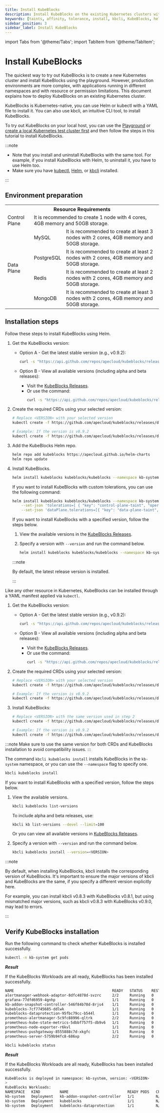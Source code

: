 ```yaml
---
title: Install KubeBlocks
description: Install KubeBlocks on the existing Kubernetes clusters with Helm
keywords: [taints, affinity, tolerance, install, kbcli, KubeBlocks, helm]
sidebar_position: 3
sidebar_label: Install KubeBlocks
---
```


import Tabs from '@theme/Tabs';
import TabItem from '@theme/TabItem';

# Install KubeBlocks

The quickest way to try out KubeBlocks is to create a new Kubernetes cluster and install KubeBlocks using the playground. However, production environments are more complex, with applications running in different namespaces and with resource or permission limitations. This document explains how to deploy KubeBlocks on an existing Kubernetes cluster.

KubeBlocks is Kubernetes-native, you can use Helm or kubectl with a YAML file to install it. You can also use kbcli, an intuitive CLI tool, to install KubeBlocks.

To try out KubeBlocks on your local host, you can use the [Playground](./../try-out-on-playground/try-kubeblocks-on-your-laptop.md) or [create a local Kubernetes test cluster first](./prepare-a-local-k8s-cluster/prepare-a-local-k8s-cluster.md) and then follow the steps in this tutorial to install KubeBlocks.

:::note

- Note that you install and uninstall KubeBlocks with the same tool. For example, if you install KubeBlocks with Helm, to uninstall it, you have to use Helm too.
- Make sure you have [kubectl](https://kubernetes.io/docs/tasks/tools/), [Helm](https://helm.sh/docs/intro/install/), or [kbcli](./install-kbcli.md) installed.

:::

## Environment preparation

<table>
	<tr>
	    <th colspan="3">Resource Requirements</th>
	</tr >
	<tr>
	    <td >Control Plane</td>
	    <td colspan="2">It is recommended to create 1 node with 4 cores, 4GB memory and 50GB storage. </td>
	</tr >
	<tr >
	    <td rowspan="4">Data Plane</td>
	    <td> MySQL </td>
	    <td>It is recommended to create at least 3 nodes with 2 cores, 4GB memory and 50GB storage. </td>
	</tr>
	<tr>
	    <td> PostgreSQL </td>
        <td>It is recommended to create at least 2 nodes with 2 cores, 4GB memory and 50GB storage.  </td>
	</tr>
	<tr>
	    <td> Redis </td>
        <td>It is recommended to create at least 2 nodes with 2 cores, 4GB memory and 50GB storage. </td>
	</tr>
	<tr>
	    <td> MongoDB </td>
	    <td>It is recommended to create at least 3 nodes with 2 cores, 4GB memory and 50GB storage. </td>
	</tr>
</table>

## Installation steps

<Tabs>

<TabItem value="Helm" label="Install with Helm" default>

Follow these steps to install KubeBlocks using Helm.

1. Get the KubeBlocks version:

   * Option A - Get the latest stable version (e.g., v0.9.2):
   
      ```bash
      curl -s "https://api.github.com/repos/apecloud/kubeblocks/releases?per_page=100&page=1" | jq -r '.[] | select(.prerelease == false) | .tag_name' | sort -V -r | head -n 1
      ```
        
   * Option B - View all available versions (including alpha and beta releases):
      * Visit the [KubeBlocks Releases](https://github.com/apecloud/kubeblocks/releases).
      * Or use the command:
        ```bash
        curl -s "https://api.github.com/repos/apecloud/kubeblocks/releases?per_page=100&page=1" | jq -r '.[].tag_name' | sort -V -r
        ```

2. Create the required CRDs using your selected version:

   ```bash
   # Replace <VERSION> with your selected version
   kubectl create -f https://github.com/apecloud/kubeblocks/releases/download/<VERSION>/kubeblocks_crds.yaml
   
   # Example: If the version is v0.9.2
   kubectl create -f https://github.com/apecloud/kubeblocks/releases/download/v0.9.2/kubeblocks_crds.yaml
   ```

3. Add the KubeBlocks Helm repo.

   ```bash
   helm repo add kubeblocks https://apecloud.github.io/helm-charts
   helm repo update
   ```

4. Install KubeBlocks.

   ```bash
   helm install kubeblocks kubeblocks/kubeblocks --namespace kb-system --create-namespace
   ```

   If you want to install KubeBlocks with custom tolerations, you can use the following command:

   ```bash
   helm install kubeblocks kubeblocks/kubeblocks --namespace kb-system --create-namespace \
       --set-json 'tolerations=[ { "key": "control-plane-taint", "operator": "Equal", "effect": "NoSchedule", "value": "true" } ]' \
       --set-json 'dataPlane.tolerations=[{ "key": "data-plane-taint", "operator": "Equal", "effect": "NoSchedule", "value": "true"    }]'
   ```

   If you want to install KubeBlocks with a specified version, follow the steps below.

   1. View the available versions in the [KubeBlocks Releases](https://github.com/apecloud/kubeblocks/releases/).
   2. Specify a version with `--version` and run the command below.

      ```bash
      helm install kubeblocks kubeblocks/kubeblocks --namespace kb-system --create-namespace --version=<VERSION>
      ```

     :::note

     By default, the latest release version is installed.

     :::

</TabItem>

<TabItem value="kubectl" label="Install with kubectl">

Like any other resource in Kubernetes, KubeBlocks can be installed through a YAML manifest applied via `kubectl`.

1. Get the KubeBlocks version:

   * Option A - Get the latest stable version (e.g., v0.9.2):

      ```bash
      curl -s "https://api.github.com/repos/apecloud/kubeblocks/releases?per_page=100&page=1" | jq -r '.[] | select(.prerelease == false) | .tag_name' | sort -V -r | head -n 1
      ```

   * Option B - View all available versions (including alpha and beta releases):
      * Visit the [KubeBlocks Releases](https://github.com/apecloud/kubeblocks/releases).
      * Or use the command:
        ```bash
        curl -s "https://api.github.com/repos/apecloud/kubeblocks/releases?per_page=100&page=1" | jq -r '.[].tag_name' | sort -V -r
        ```

2. Create the required CRDs using your selected version:

   ```bash
   # Replace <VERSION> with your selected version
   kubectl create -f https://github.com/apecloud/kubeblocks/releases/download/<VERSION>/kubeblocks_crds.yaml
   
   # Example: If the version is v0.9.2
   kubectl create -f https://github.com/apecloud/kubeblocks/releases/download/v0.9.2/kubeblocks_crds.yaml
   ```

3. Install KubeBlocks:

   ```bash
   # Replace <VERSION> with the same version used in step 2
   kubectl create -f https://github.com/apecloud/kubeblocks/releases/download/<VERSION>/kubeblocks.yaml

   # Example: If the version is v0.9.2
   kubectl create -f https://github.com/apecloud/kubeblocks/releases/download/v0.9.2/kubeblocks.yaml
   ```

:::note
Make sure to use the same version for both CRDs and KubeBlocks installation to avoid compatibility issues.
:::

</TabItem>

<TabItem value="kbcli" label="Install with kbcli">

The command `kbcli kubeblocks install` installs KubeBlocks in the `kb-system` namespace, or you can use the `--namespace` flag to specify one.

```bash
kbcli kubeblocks install
```

If you want to install KubeBlocks with a specified version, follow the steps below.

1. View the available versions.

   ```bash
   kbcli kubeblocks list-versions
   ```

   To include alpha and beta releases, use:

   ```bash
   kbcli kb list-versions --devel --limit=100
   ```

   Or you can view all available versions in [KubeBlocks Releases](https://github.com/apecloud/kubeblocks/releases/).
2. Specify a version with `--version` and run the command below.

   ```bash
   kbcli kubeblocks install --version=<VERSION>
   ```

  :::note

   By default, when installing KubeBlocks, kbcli installs the corresponding version of KubeBlocks. It's important to ensure the major versions of kbcli and KubeBlocks are the same, if you specify a different version explicitly here.

   For example, you can install kbcli v0.8.3 with KubeBlocks v0.8.1, but using mismatched major versions, such as kbcli v0.8.3 with KubeBlocks v0.9.0, may lead to errors.
  
  :::

</TabItem>

</Tabs>

## Verify KubeBlocks installation

Run the following command to check whether KubeBlocks is installed successfully.

<Tabs>

<TabItem value="kubectl" label="kubectl" default>

```bash
kubectl -n kb-system get pods
```

***Result***

If the KubeBlocks Workloads are all ready, KubeBlocks has been installed successfully.

```bash
NAME                                             READY   STATUS    RESTARTS       AGE
alertmanager-webhook-adaptor-8dfc4878d-svzrc     2/2     Running   0              3m56s
grafana-77dfd6959-4gnhp                          1/1     Running   0              3m56s
kb-addon-snapshot-controller-546f84b78d-8rjs4    1/1     Running   0              3m56s
kubeblocks-7cf7745685-ddlwk                      1/1     Running   0              4m39s
kubeblocks-dataprotection-95fbc79cc-b544l        1/1     Running   0              4m39s
prometheus-alertmanager-5c9fc88996-qltrk         2/2     Running   0              3m56s
prometheus-kube-state-metrics-5dbbf757f5-db9v6   1/1     Running   0              3m56s
prometheus-node-exporter-r6kvl                   1/1     Running   0              3m56s
prometheus-pushgateway-8555888c7d-xkgfc          1/1     Running   0              3m56s
prometheus-server-5759b94fc8-686xp               2/2     Running   0              3m56s
```

</TabItem>

<TabItem value="kbcli" label="kbcli">

```bash
kbcli kubeblocks status
```

***Result***

If the KubeBlocks Workloads are all ready, KubeBlocks has been installed successfully.

```bash
KubeBlocks is deployed in namespace: kb-system, version: <VERSION>
>
KubeBlocks Workloads:
NAMESPACE   KIND         NAME                           READY PODS   CPU(CORES)   MEMORY(BYTES)   CREATED-AT
kb-system   Deployment   kb-addon-snapshot-controller   1/1          N/A          N/A             Oct 13,2023 14:27 UTC+0800
kb-system   Deployment   kubeblocks                     1/1          N/A          N/A             Oct 13,2023 14:26 UTC+0800
kb-system   Deployment   kubeblocks-dataprotection      1/1          N/A          N/A             Oct 13,2023 14:26 UTC+0800
```

</TabItem>

</Tabs>

